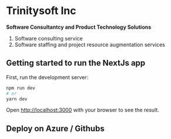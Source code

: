 # Trinitysoft Inc 

__Software Consultantcy and Product Technology Solutions__

1. Software consulting service
2. Software staffing and project resource augmentation services

## Getting started to run the NextJs app 

First, run the development server:
```bash
npm run dev
# or
yarn dev
```
Open [http://localhost:3000](http://localhost:3000) with your browser to see the result.

## Deploy on Azure / Githubs

